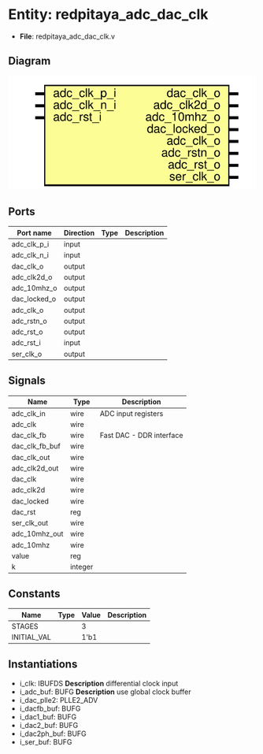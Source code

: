 # Entity: redpitaya_adc_dac_clk

- **File**: redpitaya_adc_dac_clk.v
## Diagram

![Diagram](redpitaya_adc_dac_clk.svg "Diagram")
## Ports

| Port name    | Direction | Type | Description |
| ------------ | --------- | ---- | ----------- |
| adc_clk_p_i  | input     |      |             |
| adc_clk_n_i  | input     |      |             |
| dac_clk_o    | output    |      |             |
| adc_clk2d_o  | output    |      |             |
| adc_10mhz_o  | output    |      |             |
| dac_locked_o | output    |      |             |
| adc_clk_o    | output    |      |             |
| adc_rstn_o   | output    |      |             |
| adc_rst_o    | output    |      |             |
| adc_rst_i    | input     |      |             |
| ser_clk_o    | output    |      |             |
## Signals

| Name           | Type    | Description               |
| -------------- | ------- | ------------------------- |
| adc_clk_in     | wire    | ADC input registers       |
| adc_clk        | wire    |                           |
| dac_clk_fb     | wire    | Fast DAC - DDR interface  |
| dac_clk_fb_buf | wire    |                           |
| dac_clk_out    | wire    |                           |
| adc_clk2d_out  | wire    |                           |
| dac_clk        | wire    |                           |
| adc_clk2d      | wire    |                           |
| dac_locked     | wire    |                           |
| dac_rst        | reg     |                           |
| ser_clk_out    | wire    |                           |
| adc_10mhz_out  | wire    |                           |
| adc_10mhz      | wire    |                           |
| value          | reg     |                           |
| k              | integer |                           |
## Constants

| Name        | Type | Value | Description |
| ----------- | ---- | ----- | ----------- |
| STAGES      |      | 3     |             |
| INITIAL_VAL |      | 1'b1  |             |
## Instantiations

- i_clk: IBUFDS
**Description**
differential clock input
- i_adc_buf: BUFG
**Description**
use global clock buffer
- i_dac_plle2: PLLE2_ADV
- i_dacfb_buf: BUFG
- i_dac1_buf: BUFG
- i_dac2_buf: BUFG
- i_dac2ph_buf: BUFG
- i_ser_buf: BUFG
